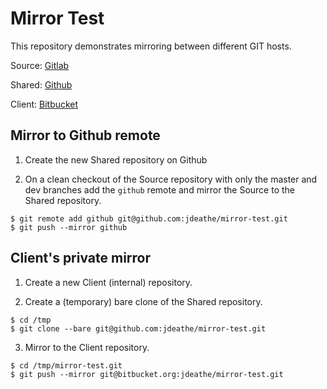 # Mirror Test

This repository demonstrates mirroring between different GIT hosts.

Source: [Gitlab](https://gitlab.com/jdeathe/mirror-test)

Shared: [Github](https://github.com/jdeathe/mirror-test)

Client: [Bitbucket](https://bitbucket.org/jdeathe/mirror-test)

## Mirror to Github remote

1. Create the new Shared repository on Github

2. On a clean checkout of the Source repository with only the master and dev branches add the `github` remote and mirror the Source to the Shared repository. 

  ```
  $ git remote add github git@github.com:jdeathe/mirror-test.git
  $ git push --mirror github
  ```

## Client's private mirror

1. Create a new Client (internal) repository.

2. Create a (temporary) bare clone of the Shared repository.

  ```
  $ cd /tmp
  $ git clone --bare git@github.com:jdeathe/mirror-test.git
  ```

3. Mirror to the Client repository.

  ```
  $ cd /tmp/mirror-test.git
  $ git push --mirror git@bitbucket.org:jdeathe/mirror-test.git
  ```

